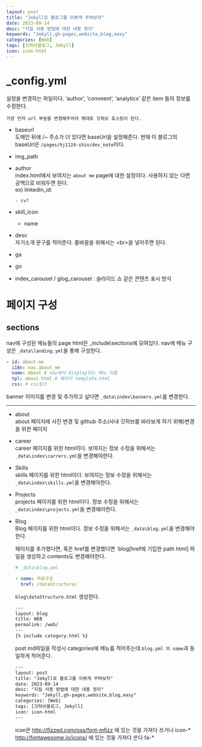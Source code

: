 ```yaml
---
layout: post
title: "Jekyll로 블로그를 이쁘게 꾸며보자"
date: 2023-09-14
desc: "지킬 사용 방법에 대한 내용 정리"
keywords: "Jekyll,gh-pages,website,blog,easy"
categories: [Web]
tags: [깃허브블로그, Jekyll]
icon: icon-html
---
```


# \_config.yml

설정을 변경하는 파일이다.
‘author’, ‘comment’, ‘analytics’ 같은 item 들의 정보를 수정한다.

`가장 먼저 url 부분을 변경해주어야 제대로 깃허브 호스팅이 된다.`

- baseurl  
  도메인 뒤에 /~ 주소가 더 있다면 baseUrl을 설정해준다. 현재 이 블로그의 baseUrl은 `/pages/hj1124-shin/dev_note`이다.

- img_path

- author  
  index.html에서 보여지는 `about me` page에 대한 설정이다. 사용하지 않는 다면 공백으로 비워두면 된다.  
  ex) linkedin_id:

      - cv?

- skill_icon

  - name

- desc  
   자기소개 문구를 적어준다. 줄바꿈을 위해서는 \<br>을 넣어주면 된다.

- ga

- go

- index_carousel / glog_carousel : 슬라이드 쇼 같은 콘텐츠 표시 방식

# 페이지 구성

## sections

nav에 구성된 메뉴들의 page html은 \_include\sections에 모여있다. nav에 메뉴 구성은 `_data\landing.yml`을 통해 구성한다.

```yml
- id: about-me
  i18n: nav.about_me
  name: About # nav에서 display되는 메뉴 이름
  tpl: about.html # 페이지 template.html
  css: # css링크
```

banner 이미지를 변경 및 추가하고 싶다면 `_data\index\banners.yml`를 변경한다.

---

- about  
  about 페이지에 사진 변경 및 github 주소(사내 깃허브를 바라보게 하기 위해)변경을 위한 페이지

- career  
  career 페이지를 위한 html이다. 보여지는 정보 수정을 위해서는 `_data\index\carrers.yml`을 변경해야한다.

- Skills  
  skills 페이지를 위한 html이다. 보여지는 정보 수정을 위해서는 `_data\index\skills.yml`을 변경해야한다.

- Projects  
   projects 페이지를 위한 html이다. 정보 수정을 위해서는 `_data\index\projects.yml`을 변경해야한다.

- Blog  
   Blog 페이지를 위한 html이다. 정보 수정을 위해서는 `_data\blog.yml`을 변경해야한다.

  페이지를 추가했다면, 혹은 href를 변경했다면 `blog\[href에 기입한 path html] 파일을 생성하고 contents도 변경해야한다.

  ```yml
  # _data\blog.yml

  - name: 자료구조
    href: /dataStructure/
  ```

  `blog\dataStructure.html` 생성한다.

  ```html
  ---  
  layout: blog  
  title: WEB  
  permalink: /web/  
  ---  
  {% include category.html %}  
  ```

  post md파일을 작성시 categories에 메뉴를 적어주는데 `blog.yml 의 name`과 동일하게 적어준다.

  ```html
  ---  
  layout: post  
  title: "Jekyll로 블로그를 이쁘게 꾸며보자"  
  date: 2023-09-14  
  desc: "지킬 사용 방법에 대한 내용 정리"  
  keywords: "Jekyll,gh-pages,website,blog,easy"  
  categories: [Web]  
  tags: [깃허브블로그, Jekyll]  
  icon: icon-html  
  ---
  ```

  icon은 http://fizzed.com/oss/font-mfizz 에 있는 것을 가져다 쓰거나 icon-*  
  http://fontawesome.io/icons/ 에 있는 것을 가져다 쓴다 fa-*